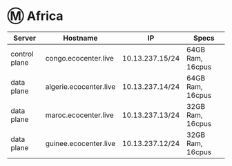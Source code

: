 # :m: Africa



| Server        | Hostname                     |  IP                | Specs                 |
|---------------|------------------------------|--------------------|-----------------------|
| control plane |congo.ecocenter.live     | 10.13.237.15/24  | 64GB Ram,      16cpus |
| data plane    |algerie.ecocenter.live   | 10.13.237.14/24  | 64GB Ram,      16cpus |
| data plane    |maroc.ecocenter.live           |  10.13.237.13/24  | 32GB Ram,      16cpus |
| data plane    |guinee.ecocenter.live     |  10.13.237.12/24| 32GB Ram,      16cpus |
